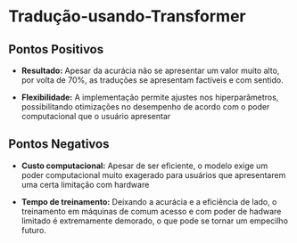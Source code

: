 # Tradução-usando-Transformer

## Pontos Positivos

- **Resultado:** Apesar da acurácia não se apresentar um valor muito alto, por volta de 70%, as traduções se apresentam factíveis e com sentido.

- **Flexibilidade:** A implementação permite ajustes nos hiperparâmetros, possibilitando otimizações no desempenho de acordo com o poder computacional que o usuário apresentar
  
## Pontos Negativos

- **Custo computacional:** Apesar de ser eficiente, o modelo exige um poder computacional muito exagerado para usuários que apresentarem uma certa limitação com hardware

- **Tempo de treinamento:** Deixando a acurácia e a eficiência de lado, o treinamento em máquinas de comum acesso e com poder de hadware limitado é extremamente demorado, o que pode se tornar um empecilho futuro.